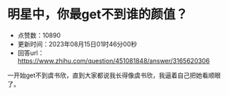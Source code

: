 # 明星中，你最get不到谁的颜值？
- 点赞数：10890
- 更新时间：2023年08月15日01时46分00秒
- 回答url：https://www.zhihu.com/question/451081848/answer/3165620306
<body>
 <p data-pid="xQh6CXtQ">一开始get不到虞书欣，直到大家都说我长得像虞书欣，我逼着自己把她看顺眼了。</p>
</body>